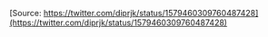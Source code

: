 [Source: https://twitter.com/diprjk/status/1579460309760487428](https://twitter.com/diprjk/status/1579460309760487428)